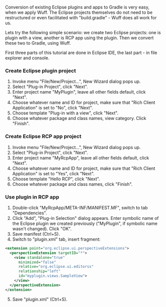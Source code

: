 Conversion of existing Eclipse plugins and apps to Gradle is very easy, when we apply Wuff. The Eclipse projects themselves do not need to be restructured or even facilitated with "build.gradle" - Wuff does all work for us.

Lets try the following simple scenario: we create two Eclipse projects: one is plugin with a view, another is RCP app using the plugin. Then we convert these two to Gradle, using Wuff.

First three parts of this tutorial are done in Eclipse IDE, the last part - in file explorer and console.

### Create Eclipse plugin project

1. Invoke menu "File/New/Project...", New Wizard dialog pops up.
2. Select "Plug-in Project", click "Next".
3. Enter project name "MyPlugin", leave all other fields default, click "Next".
4. Choose whatever name and ID for project, make sure that "Rich Client Application" is set to "No", click "Next".
5. Choose template "Plug-in with a view", click "Next".
6. Choose whatever package and class names, view category. Click "Finish".

### Create Eclipse RCP app project

1. Invoke menu "File/New/Project...", New Wizard dialog pops up.
2. Select "Plug-in Project", click "Next".
3. Enter project name "MyRcpApp", leave all other fields default, click "Next".
4. Choose whatever name and ID for project, make sure that "Rich Client Application" is set to "Yes", click "Next".
5. Choose template "Hello RCP", click "Next".
6. Choose whatever package and class names, click "Finish".

### Use plugin in RCP app

1. Double-click "MyRcpApp/META-INF/MANIFEST.MF", switch to tab "Dependencies".
2. Click "Add", "Plug-in Selection" dialog appears. Enter symbolic name of the Eclipse plugin we created previously ("MyPlugin", if symbolic name wasn't changed). Click "OK".
3. Save manifest (Ctrl+S).
4. Switch to "plugin.xml" tab, insert fragment:

  ```xml
  <extension point="org.eclipse.ui.perspectiveExtensions">
    <perspectiveExtension targetID="*">
      <view standalone="true"
        minimized="false"
        relative="org.eclipse.ui.editorss"
        relationship="left"
        id="myplugin.views.SampleView">
      </view>
    </perspectiveExtension>
  </extension>
  ```
5. Save "plugin.xml" (Ctrl+S).